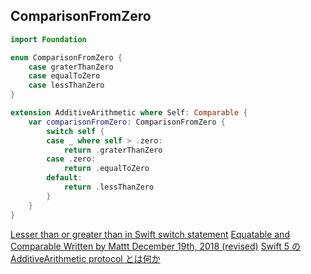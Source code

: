 ## ComparisonFromZero

```swift
import Foundation

enum ComparisonFromZero {
    case graterThanZero
    case equalToZero
    case lessThanZero
}

extension AdditiveArithmetic where Self: Comparable {
    var comparisonFromZero: ComparisonFromZero {
        switch self {
        case _ where self > .zero:
            return .graterThanZero
        case .zero:
            return .equalToZero
        default:
            return .lessThanZero
        }
    }
}
```

[Lesser than or greater than in Swift switch statement](https://stackoverflow.com/a/31656822)
[Equatable and Comparable Written by Mattt December 19th, 2018 (revised)](https://nshipster.com/equatable-and-comparable/)
[Swift 5 の AdditiveArithmetic protocol とは何か](https://qiita.com/usamik26/items/88bba2bfcaed086fd15e)
